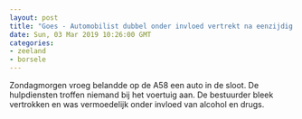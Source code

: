 ```yaml
---
layout: post
title: "Goes - Automobilist dubbel onder invloed vertrekt na eenzijdig ongeval"
date: Sun, 03 Mar 2019 10:26:00 GMT
categories: 
- zeeland 
- borsele 
---
```


Zondagmorgen vroeg belandde op de A58 een auto in de sloot. De hulpdiensten troffen niemand bij het voertuig aan. De bestuurder bleek vertrokken en was vermoedelijk onder invloed van alcohol en drugs.
